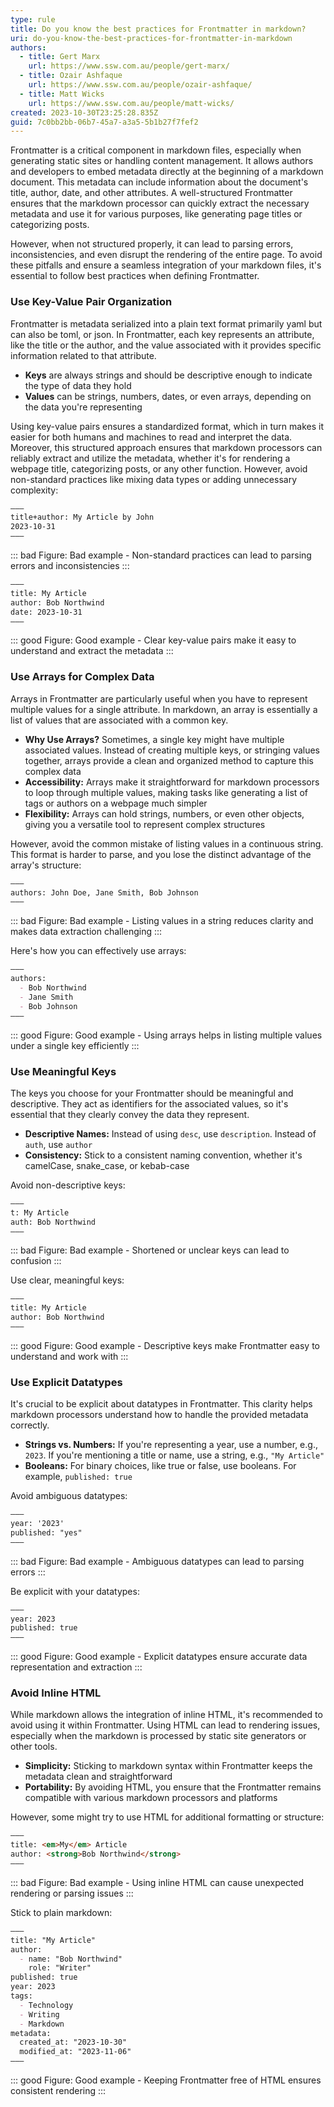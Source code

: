 ```yaml
---
type: rule
title: Do you know the best practices for Frontmatter in markdown?
uri: do-you-know-the-best-practices-for-frontmatter-in-markdown
authors:
  - title: Gert Marx
    url: https://www.ssw.com.au/people/gert-marx/
  - title: Ozair Ashfaque
    url: https://www.ssw.com.au/people/ozair-ashfaque/
  - title: Matt Wicks
    url: https://www.ssw.com.au/people/matt-wicks/
created: 2023-10-30T23:25:28.835Z
guid: 7c0bb2bb-06b7-45a7-a3a5-5b1b27f7fef2
---
```


Frontmatter is a critical component in markdown files, especially when generating static sites or handling content management. It allows authors and developers to embed metadata directly at the beginning of a markdown document. This metadata can include information about the document's title, author, date, and other attributes. A well-structured Frontmatter ensures that the markdown processor can quickly extract the necessary metadata and use it for various purposes, like generating page titles or categorizing posts. 

However, when not structured properly, it can lead to parsing errors, inconsistencies, and even disrupt the rendering of the entire page. To avoid these pitfalls and ensure a seamless integration of your markdown files, it's essential to follow best practices when defining Frontmatter.

<!--endintro-->

### Use Key-Value Pair Organization

Frontmatter is metadata serialized into a plain text format primarily yaml but can also be toml, or json. In Frontmatter, each key represents an attribute, like the title or the author, and the value associated with it provides specific information related to that attribute.

- **Keys** are always strings and should be descriptive enough to indicate the type of data they hold
- **Values** can be strings, numbers, dates, or even arrays, depending on the data you're representing

Using key-value pairs ensures a standardized format, which in turn makes it easier for both humans and machines to read and interpret the data. Moreover, this structured approach ensures that markdown processors can reliably extract and utilize the metadata, whether it's for rendering a webpage title, categorizing posts, or any other function.
However, avoid non-standard practices like mixing data types or adding unnecessary complexity:


``` md
–––
title+author: My Article by John
2023-10-31
–––
```

::: bad 
Figure: Bad example - Non-standard practices can lead to parsing errors and inconsistencies
:::

``` md
–––
title: My Article
author: Bob Northwind
date: 2023-10-31
–––
```

::: good 
Figure: Good example - Clear key-value pairs make it easy to understand and extract the metadata
:::

### Use Arrays for Complex Data

Arrays in Frontmatter are particularly useful when you have to represent multiple values for a single attribute. In markdown, an array is essentially a list of values that are associated with a common key.

- **Why Use Arrays?** Sometimes, a single key might have multiple associated values. Instead of creating multiple keys, or stringing values together, arrays provide a clean and organized method to capture this complex data
- **Accessibility:** Arrays make it straightforward for markdown processors to loop through multiple values, making tasks like generating a list of tags or authors on a webpage much simpler
- **Flexibility:** Arrays can hold strings, numbers, or even other objects, giving you a versatile tool to represent complex structures

However, avoid the common mistake of listing values in a continuous string. This format is harder to parse, and you lose the distinct advantage of the array's structure:

```md
–––
authors: John Doe, Jane Smith, Bob Johnson
–––
```

::: bad 
Figure: Bad example - Listing values in a string reduces clarity and makes data extraction challenging
:::

Here's how you can effectively use arrays:

```md
–––
authors: 
  - Bob Northwind
  - Jane Smith
  - Bob Johnson
–––
```

::: good 
Figure: Good example - Using arrays helps in listing multiple values under a single key efficiently
:::

### Use Meaningful Keys
 
The keys you choose for your Frontmatter should be meaningful and descriptive. They act as identifiers for the associated values, so it's essential that they clearly convey the data they represent.
 
- **Descriptive Names:** Instead of using `desc`, use `description`. Instead of `auth`, use `author`
- **Consistency:** Stick to a consistent naming convention, whether it's camelCase, snake_case, or kebab-case
 
Avoid non-descriptive keys:
 
``` md
–––
t: My Article
auth: Bob Northwind
–––
```
 
::: bad 
Figure: Bad example - Shortened or unclear keys can lead to confusion
:::
 
Use clear, meaningful keys:
 
``` md
–––
title: My Article
author: Bob Northwind
–––
```
 
::: good 
Figure: Good example - Descriptive keys make Frontmatter easy to understand and work with
:::

### Use Explicit Datatypes
 
It's crucial to be explicit about datatypes in Frontmatter. This clarity helps markdown processors understand how to handle the provided metadata correctly.
 
- **Strings vs. Numbers:** If you're representing a year, use a number, e.g., `2023`. If you're mentioning a title or name, use a string, e.g., `"My Article"`
- **Booleans:** For binary choices, like true or false, use booleans. For example, `published: true`
 
Avoid ambiguous datatypes:
 
``` md
–––
year: '2023'
published: "yes"
–––
```
 
::: bad 
Figure: Bad example - Ambiguous datatypes can lead to parsing errors
:::
 
Be explicit with your datatypes:
 
``` md
–––
year: 2023
published: true
–––
```
 
::: good 
Figure: Good example - Explicit datatypes ensure accurate data representation and extraction
:::

### Avoid Inline HTML
 
While markdown allows the integration of inline HTML, it's recommended to avoid using it within Frontmatter. Using HTML can lead to rendering issues, especially when the markdown is processed by static site generators or other tools.
 
- **Simplicity:** Sticking to markdown syntax within Frontmatter keeps the metadata clean and straightforward
- **Portability:** By avoiding HTML, you ensure that the Frontmatter remains compatible with various markdown processors and platforms
 
However, some might try to use HTML for additional formatting or structure:
 
``` md
–––
title: <em>My</em> Article
author: <strong>Bob Northwind</strong>
–––
```
 
::: bad 
Figure: Bad example - Using inline HTML can cause unexpected rendering or parsing issues
:::
 
Stick to plain markdown:
 
``` md
–––
title: "My Article"
author: 
  - name: "Bob Northwind"
    role: "Writer"
published: true
year: 2023
tags: 
  - Technology
  - Writing
  - Markdown
metadata: 
  created_at: "2023-10-30"
  modified_at: "2023-11-06"
–––
```
 
::: good 
Figure: Good example - Keeping Frontmatter free of HTML ensures consistent rendering
:::
